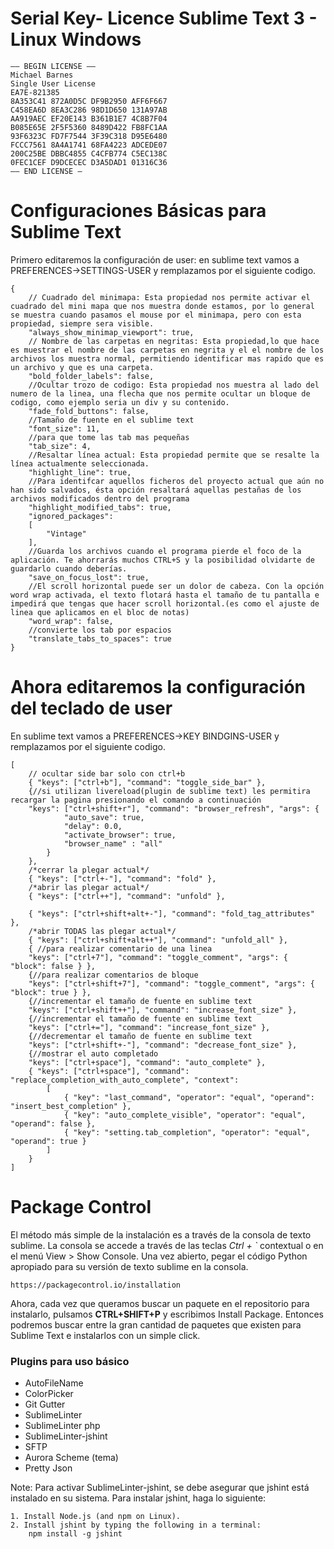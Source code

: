 # Serial Key- Licence Sublime Text 3 - Linux Windows

    —– BEGIN LICENSE —– 
    Michael Barnes 
    Single User License 
    EA7E-821385 
    8A353C41 872A0D5C DF9B2950 AFF6F667 
    C458EA6D 8EA3C286 98D1D650 131A97AB 
    AA919AEC EF20E143 B361B1E7 4C8B7F04 
    B085E65E 2F5F5360 8489D422 FB8FC1AA 
    93F6323C FD7F7544 3F39C318 D95E6480 
    FCCC7561 8A4A1741 68FA4223 ADCEDE07 
    200C25BE DBBC4855 C4CFB774 C5EC138C 
    0FEC1CEF D9DCECEC D3A5DAD1 01316C36 
    —— END LICENSE — 

# Configuraciones Básicas para Sublime Text

Primero editaremos la configuración de user: en sublime text vamos a PREFERENCES->SETTINGS-USER y remplazamos por el siguiente codigo.

    {
        // Cuadrado del minimapa: Esta propiedad nos permite activar el cuadrado del mini mapa que nos muestra donde estamos, por lo general se muestra cuando pasamos el mouse por el minimapa, pero con esta propiedad, siempre sera visible.
        "always_show_minimap_viewport": true,
        // Nombre de las carpetas en negritas: Esta propiedad,lo que hace es muestrar el nombre de las carpetas en negrita y el el nombre de los archivos los muestra normal, permitiendo identificar mas rapido que es un archivo y que es una carpeta.
        "bold_folder_labels": false,
        //Ocultar trozo de codigo: Esta propiedad nos muestra al lado del numero de la linea, una flecha que nos permite ocultar un bloque de codigo, como ejemplo seria un div y su contenido.
        "fade_fold_buttons": false,
        //Tamaño de fuente en el sublime text
        "font_size": 11,
        //para que tome las tab mas pequeñas
        "tab_size": 4,
        //Resaltar línea actual: Esta propiedad permite que se resalte la línea actualmente seleccionada.
        "highlight_line": true,
        //Para identifcar aquellos ficheros del proyecto actual que aún no han sido salvados, ésta opción resaltará aquellas pestañas de los archivos modificados dentro del programa
        "highlight_modified_tabs": true,
        "ignored_packages":
        [
            "Vintage"
        ],
        //Guarda los archivos cuando el programa pierde el foco de la aplicación. Te ahorrarás muchos CTRL+S y la posibilidad olvidarte de guardarlo cuando deberías.
        "save_on_focus_lost": true,
        //El scroll horizontal puede ser un dolor de cabeza. Con la opción word wrap activada, el texto flotará hasta el tamaño de tu pantalla e impedirá que tengas que hacer scroll horizontal.(es como el ajuste de linea que aplicamos en el bloc de notas)
        "word_wrap": false,
        //convierte los tab por espacios
        "translate_tabs_to_spaces": true
    }

# Ahora editaremos la configuración del teclado de user

En sublime text vamos a PREFERENCES->KEY BINDGINS-USER y remplazamos por el siguiente codigo.

    [
        // ocultar side bar solo con ctrl+b
        { "keys": ["ctrl+b"], "command": "toggle_side_bar" },
        {//si utilizan livereload(plugin de sublime text) les permitira recargar la pagina presionando el comando a continuación
        "keys": ["ctrl+shift+r"], "command": "browser_refresh", "args": {
                "auto_save": true,
                "delay": 0.0,
                "activate_browser": true,
                "browser_name" : "all"
            }
        },
        /*cerrar la plegar actual*/
        { "keys": ["ctrl+-"], "command": "fold" },
        /*abrir las plegar actual*/
        { "keys": ["ctrl++"], "command": "unfold" },
       
        { "keys": ["ctrl+shift+alt+-"], "command": "fold_tag_attributes" },
        /*abrir TODAS las plegar actual*/
        { "keys": ["ctrl+shift+alt++"], "command": "unfold_all" },
        { //para realizar comentario de una linea
        "keys": ["ctrl+7"], "command": "toggle_comment", "args": { "block": false } },
        {//para realizar comentarios de bloque
        "keys": ["ctrl+shift+7"], "command": "toggle_comment", "args": { "block": true } },
        {//incrementar el tamaño de fuente en sublime text
        "keys": ["ctrl+shift++"], "command": "increase_font_size" },
        {//incrementar el tamaño de fuente en sublime text
        "keys": ["ctrl+="], "command": "increase_font_size" },
        {//decrementar el tamaño de fuente en sublime text
        "keys": ["ctrl+shift+-"], "command": "decrease_font_size" },
        {//mostrar el auto completado
        "keys": ["ctrl+space"], "command": "auto_complete" },
        { "keys": ["ctrl+space"], "command": "replace_completion_with_auto_complete", "context":
            [
                { "key": "last_command", "operator": "equal", "operand": "insert_best_completion" },
                { "key": "auto_complete_visible", "operator": "equal", "operand": false },
                { "key": "setting.tab_completion", "operator": "equal", "operand": true }
            ]
        }
    ]

# Package Control

El método más simple de la instalación es a través de la consola de texto sublime. La consola se accede a través de las teclas *Ctrl + `* contextual o en el menú View > Show Console. Una vez abierto, pegar el código Python apropiado para su versión de texto sublime en la consola.

    https://packagecontrol.io/installation

Ahora, cada vez que queramos buscar un paquete en el repositorio para instalarlo, pulsamos **CTRL+SHIFT+P** y escribimos Install Package. Entonces podremos buscar entre la gran cantidad de paquetes que existen para Sublime Text e instalarlos con un simple click.

### Plugins para uso básico

* AutoFileName
* ColorPicker
* Git Gutter
* SublimeLinter
* SublimeLinter php
* SublimeLinter-jshint
* SFTP
* Aurora Scheme (tema)
* Pretty Json

Note: Para activar SublimeLinter-jshint, se debe asegurar que jshint está instalado en su sistema. Para instalar jshint, haga lo siguiente:

    1. Install Node.js (and npm on Linux).
    2. Install jshint by typing the following in a terminal:
        npm install -g jshint
